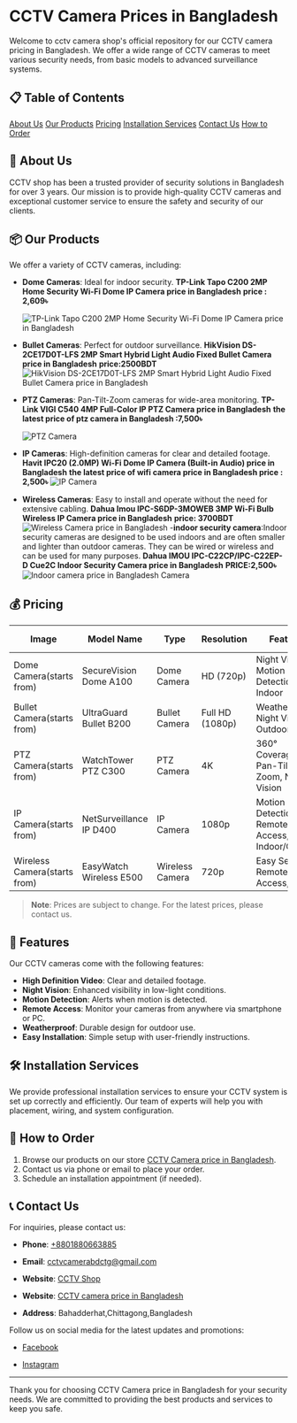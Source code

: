 # CCTV Camera Prices in Bangladesh

Welcome to cctv camera shop's official repository for our CCTV camera pricing in Bangladesh. We offer a wide range of CCTV cameras to meet various security needs, from basic models to advanced surveillance systems.

## 📋 Table of Contents
[About Us](#about-us)       [Our Products](#our-products)        [Pricing](#pricing)         [Installation Services](#installation-services)          [Contact Us](#contact-us)          [How to Order](#how-to-order)

## 📌 About Us

CCTV shop has been a trusted provider of security solutions in Bangladesh for over 3 years. Our mission is to provide high-quality CCTV cameras and exceptional customer service to ensure the safety and security of our clients.

## 📦 Our Products

We offer a variety of CCTV cameras, including:

- **Dome Cameras**: Ideal for indoor security.
**TP-Link Tapo C200 2MP Home Security Wi-Fi Dome IP Camera price in Bangladesh**
  **price : 2,609৳**

  ![TP-Link Tapo C200 2MP Home Security Wi-Fi Dome IP Camera price in Bangladesh](https://blogger.googleusercontent.com/img/b/R29vZ2xl/AVvXsEg2PiUoiYB3Zo5wcoUulzA0TcbuwUBz2VhALl4G9MVXKisBUyF0GTIwzPVdlQNSlIOW6y5TDt9IPp0ElmBgz-QsX8JteR3gXYGyPBv5Ue8DfgzuQ1mu4Xl37XwJkdjkzN5schB1dDIVo6dbO0o8X4PULtDaRRX9DEI3GvuUzlpvD0t6W2EckWdQayk/s500/tapo-c200-1-500x500.jpg)
- **Bullet Cameras**: Perfect for outdoor surveillance.
  **HikVision DS-2CE17D0T-LFS 2MP Smart Hybrid Light Audio Fixed Bullet Camera price in Bangladesh**
  **price:2500BDT**
  ![HikVision DS-2CE17D0T-LFS 2MP Smart Hybrid Light Audio Fixed Bullet Camera price in Bangladesh](https://blogger.googleusercontent.com/img/b/R29vZ2xl/AVvXsEhT7OvDZINjs_USfjlmnrGP7J2xsXEUEtC6q6CUhfawmoGazvceGu8QSdTQTvOltiPu0kG4nNqUXbM7PVCkvoskIhyphenhyphenTBKHBqxGQ3nTbyFDHfxNU_Ye_Dz4HHEXLjBxbmEaWbVQzuaVX9OPl-beSwphPpE2s7Xx1GOEwsrrZSBuGOeoYiGPstH1XUQw/s2000/HikVisionDSBulletCamera-transformed%20(1).jpeg)
- **PTZ Cameras**: Pan-Tilt-Zoom cameras for wide-area monitoring.
  **TP-Link VIGI C540 4MP Full-Color IP PTZ Camera price in Bangladesh**
  **the latest price of ptz camera in Bangladesh :7,500৳**
  
  ![PTZ Camera](https://www.startech.com.bd/image/cache/catalog/ptz-camera/tp-link/vigi-c540-w/vigi-c540-w-01-500x500.webp)
- **IP Cameras**: High-definition cameras for clear and detailed footage.
  **Havit IPC20 (2.0MP) Wi-Fi Dome IP Camera (Built-in Audio) price in Bangladesh**
  **the latest price of wifi camera price in Bangladesh price : 2,500৳**
  ![IP Camera](https://blogger.googleusercontent.com/img/b/R29vZ2xl/AVvXsEgAMHNr7ewniKjkpXva_utB612bkqFGHelUTbmcTt_Vbr21L77V2FHJNzwHL7GzHr_uB-gB8XvkABUhPQH5yJ67HUIkHD99iNgraASZsQVhPsJSk3th0djdwL30klY2JlPynHJBSZK1wwVQrVE2jksFY5arHsWtOO0yo5RPC_h8wgD1iwW0atR55Rw/s500/ipc20-01-500x500.webp)
- **Wireless Cameras**: Easy to install and operate without the need for extensive cabling.
  **Dahua Imou IPC-S6DP-3MOWEB 3MP Wi-Fi Bulb Wireless IP Camera price in Bangladesh**
 **price: 3700BDT**
  ![Wireless Camera price in Bangladesh](https://blogger.googleusercontent.com/img/b/R29vZ2xl/AVvXsEg7WJ5UwOoznemzWVGosYW9Jp9CZ5VrZuSeWOsEtqr4KtLQq-aE5A1eI1fmNlWtZ_FAlpfsIst5upuwH0gjfeDpF0wgHgweY6Nk0hFlKLqniNZKtfM9Cnx188j8985x2Ad6qGXcAKfvsQgXdXJT-VVMGWeT4cGYi08Tk0nMo1FMkzmvln58F9jRgvI/s500/ipc-s6dp-3moweb-01-500x500.webp)
-**indoor security camera**:Indoor security cameras are designed to be used indoors and are often smaller and lighter than outdoor cameras. They can be wired or wireless and can be used for many purposes.
  **Dahua IMOU IPC-C22CP/IPC-C22EP-D Cue2C Indoor Security Camera price in Bangladesh**
  **PRICE:2,500৳**
 ![Indoor camera price in Bangladesh Camera](https://blogger.googleusercontent.com/img/b/R29vZ2xl/AVvXsEi24ZlwqT71V6u8u3mPvAcJs0pkOOnaNXSg4QQH-hYZgykgmc-DJJao-uPo2GgcRvkA-mANVIqNw69HTMeggMW2uCyEJgQYrCvmCiXIWAIlT13IKGo9_QMrjUvh4Xul44EP9TDNo1fkf8-jglGHSpSYiQYhVTDx1iD_BjB37ENv4xvCxjARlKtIFVs/s500/dahua-imou-ipc-c22cp-cue2c-indoor-security-camera-01-500x500.webp)
## 💰 Pricing

| Image                                 | Model Name             | Type            | Resolution | Features                               | Price (BDT) |
|---------------------------------------|------------------------|-----------------|------------|----------------------------------------|-------------|
| Dome Camera(starts from)| SecureVision Dome A100 | Dome Camera     | HD (720p)   | Night Vision, Motion Detection, Indoor | 5,000       |
| Bullet Camera(starts from)| UltraGuard Bullet B200 | Bullet Camera   | Full HD (1080p) | Weatherproof, Night Vision, Outdoor    | 7,500       |
| PTZ Camera(starts from)  | WatchTower PTZ C300    | PTZ Camera      | 4K         | 360° Coverage, Pan-Tilt-Zoom, Night Vision | 15,000      |
| IP Camera(starts from)    | NetSurveillance IP D400 | IP Camera       | 1080p      | Motion Detection, Remote Access, Indoor/Outdoor | 8,000       |
| Wireless Camera(starts from)| EasyWatch Wireless E500 | Wireless Camera | 720p       | Easy Setup, Remote Access, Indoor      | 6,000       |

> **Note**: Prices are subject to change. For the latest prices, please contact us.

## 🌟 Features

Our CCTV cameras come with the following features:

- **High Definition Video**: Clear and detailed footage.
- **Night Vision**: Enhanced visibility in low-light conditions.
- **Motion Detection**: Alerts when motion is detected.
- **Remote Access**: Monitor your cameras from anywhere via smartphone or PC.
- **Weatherproof**: Durable design for outdoor use.
- **Easy Installation**: Simple setup with user-friendly instructions.

## 🛠️ Installation Services

We provide professional installation services to ensure your CCTV system is set up correctly and efficiently. Our team of experts will help you with placement, wiring, and system configuration.

## 🛒 How to Order

1. Browse our products on our store [CCTV Camera price in Bangladesh](https://bd.cctvshop.workers.dev/Security-Camera/cc-camera).
2. Contact us via phone or email to place your order.
3. Schedule an installation appointment (if needed).

## 📞 Contact Us

For inquiries, please contact us:

- **Phone**: [+8801880663885](tel:+8801880663885)
- **Email**: [cctvcamerabdctg@gmail.com](mailto:cctvcamerabdctg@gmail.com)
- **Website**: [CCTV Shop](http://bd.cctvshop.workers.dev/)
 - **Website**: [CCTV camera price in Bangladesh](http://cctv-camerabd.blogspot.com)

- **Address**: Bahadderhat,Chittagong,Bangladesh

Follow us on social media for the latest updates and promotions:

- [Facebook](https://www.facebook.com/cccamerapriceinBangladesh)

- [Instagram](http://instagram.com/@cctvcamerabd)

---

Thank you for choosing CCTV Camera price in Bangladesh for your security needs. We are committed to providing the best products and services to keep you safe.

